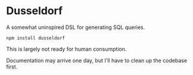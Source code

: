 Dusseldorf
==========

A somewhat uninspired DSL for generating SQL queries.

	npm install dusseldorf

This is largely not ready for human consumption.

Documentation may arrive one day, but I'll have to clean up the codebase first.
